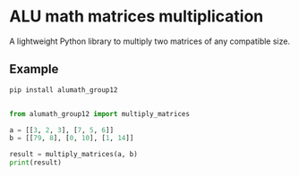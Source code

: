 # ALU math matrices multiplication

A lightweight Python library to multiply two matrices of any compatible size.

## Example

```python
pip install alumath_group12
```

```python

from alumath_group12 import multiply_matrices

a = [[3, 2, 3], [7, 5, 6]]
b = [[79, 8], [0, 10], [1, 14]]

result = multiply_matrices(a, b)
print(result)

```
